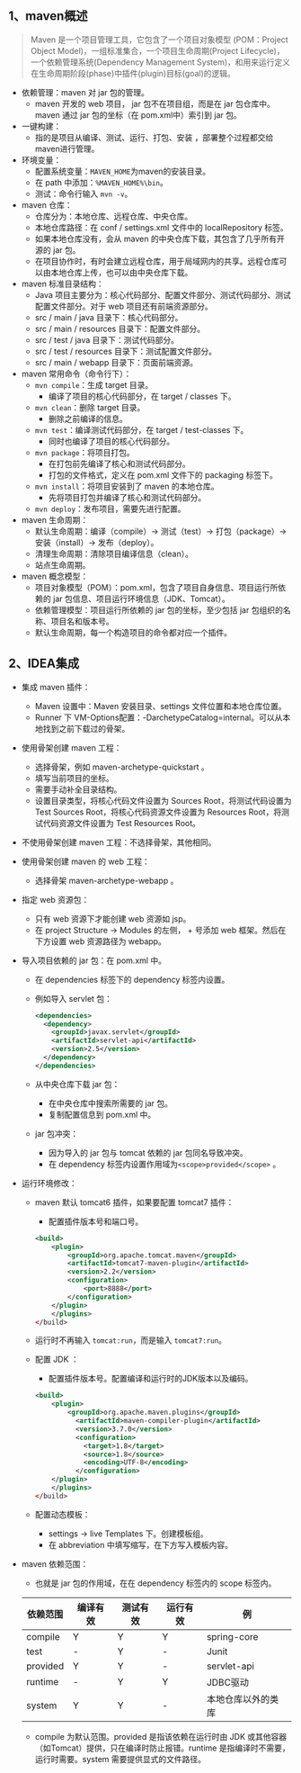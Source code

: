 ## 1、maven概述

> Maven 是一个项目管理工具，它包含了一个项目对象模型 (POM：Project Object Model)，一组标准集合，一个项目生命周期(Project Lifecycle)，一个依赖管理系统(Dependency Management System)，和用来运行定义在生命周期阶段(phase)中插件(plugin)目标(goal)的逻辑。

- 依赖管理：maven 对 jar 包的管理。
  - maven 开发的 web 项目， jar 包不在项目组，而是在 jar 包仓库中。maven 通过 jar 包的坐标（在 pom.xml中）索引到 jar 包。
- 一键构建：
  - 指的是项目从编译、测试、运行、打包、安装 ，部署整个过程都交给maven进行管理。
- 环境变量：
  - 配置系统变量：`MAVEN_HOME`为maven的安装目录。
  - 在 path 中添加：`%MAVEN_HOME%\bin`。
  - 测试：命令行输入 `mvn -v`。
- maven 仓库：
  - 仓库分为：本地仓库、远程仓库、中央仓库。
  - 本地仓库路径：在 conf / settings.xml 文件中的 localRepository 标签。
  - 如果本地仓库没有，会从 maven 的中央仓库下载，其包含了几乎所有开源的 jar 包。
  - 在项目协作时，有时会建立远程仓库，用于局域网内的共享。远程仓库可以由本地仓库上传，也可以由中央仓库下载。
- maven 标准目录结构：
  - Java 项目主要分为：核心代码部分、配置文件部分、测试代码部分、测试配置文件部分。对于 web 项目还有前端资源部分。
  - src / main / java 目录下：核心代码部分。
  - src / main / resources 目录下：配置文件部分。
  - src / test / java 目录下：测试代码部分。
  - src / test / resources 目录下：测试配置文件部分。
  - src / main / webapp 目录下：页面前端资源。
- maven 常用命令（命令行下）：
  - `mvn compile`：生成 target 目录。
    - 编译了项目的核心代码部分，在 target / classes 下。
  - `mvn clean`：删除 target 目录。
    - 删除之前编译的信息。
  - `mvn test`：编译测试代码部分，在 target / test-classes 下。
    - 同时也编译了项目的核心代码部分。
  - `mvn package`：将项目打包。
    - 在打包前先编译了核心和测试代码部分。
    - 打包的文件格式，定义在 pom.xml 文件下的 packaging 标签下。
  - `mvn install`：将项目安装到了 maven 的本地仓库。
    - 先将项目打包并编译了核心和测试代码部分。
  - `mvn deploy`：发布项目，需要先进行配置。
- maven 生命周期：
  - 默认生命周期：编译（compile）-> 测试（test）-> 打包（package）-> 安装（install）-> 发布（deploy）。
  - 清理生命周期：清除项目编译信息（clean）。
  - 站点生命周期。
- maven 概念模型：
  - 项目对象模型（POM）：pom.xml，包含了项目自身信息、项目运行所依赖的 jar 包信息、项目运行环境信息（JDK、Tomcat）。
  - 依赖管理模型：项目运行所依赖的 jar 包的坐标，至少包括 jar 包组织的名称、项目名和版本号。
  - 默认生命周期，每一个构造项目的命令都对应一个插件。

## 2、IDEA集成

- 集成 maven 插件：

  - Maven 设置中：Maven 安装目录、settings 文件位置和本地仓库位置。
  - Runner 下 VM-Options配置：-DarchetypeCatalog=internal。可以从本地找到之前下载过的骨架。

- 使用骨架创建 maven 工程：

  - 选择骨架，例如  maven-archetype-quickstart 。
  - 填写当前项目的坐标。
  - 需要手动补全目录结构。
  - 设置目录类型，将核心代码文件设置为 Sources Root，将测试代码设置为 Test Sources Root，将核心代码资源文件设置为 Resources Root，将测试代码资源文件设置为 Test Resources Root。

- 不使用骨架创建 maven 工程：不选择骨架，其他相同。

- 使用骨架创建 maven 的 web 工程：

  - 选择骨架 maven-archetype-webapp 。

- 指定 web 资源包：

  - 只有 web 资源下才能创建 web 资源如 jsp。
  - 在 project Structure -> Modules 的左侧， + 号添加 web 框架。然后在下方设置 web 资源路径为 webapp。

- 导入项目依赖的 jar 包：在 pom.xml 中。

  - 在 dependencies 标签下的 dependency 标签内设置。

  - 例如导入 servlet 包：

    ```xml
    <dependencies>
      <dependency>
        <groupId>javax.servlet</groupId>
        <artifactId>servlet-api</artifactId>
        <version>2.5</version>
      </dependency>
    </dependencies>
    ```

  - 从中央仓库下载 jar 包：

    - 在中央仓库中搜索所需要的 jar 包。
    - 复制配置信息到 pom.xml 中。

  - jar 包冲突：

    - 因为导入的 jar 包与 tomcat 依赖的 jar 包同名导致冲突。
    - 在 dependency 标签内设置作用域为`<scope>provided</scope>` 。

- 运行环境修改：

  - maven 默认 tomcat6 插件，如果要配置 tomcat7 插件：

    - 配置插件版本号和端口号。

    ```xml
    <build>
        <plugin>
            <groupId>org.apache.tomcat.maven</groupId>
            <artifactId>tomcat7-maven-plugin</artifactId>
            <version>2.2</version>
            <configuration>
                <port>8888</port>
            </configuration>
        </plugin>
        </plugins>
    </build>
    ```

  - 运行时不再输入 `tomcat:run`，而是输入 `tomcat7:run`。

  - 配置 JDK ：

    -  配置插件版本号。配置编译和运行时的JDK版本以及编码。

    ```xml
    <build>
        <plugin>
            <groupId>org.apache.maven.plugins</groupId>
              <artifactId>maven-compiler-plugin</artifactId>
              <version>3.7.0</version>
              <configuration>
                <target>1.8</target>
                <source>1.8</source>
                <encoding>UTF-8</encoding>
              </configuration>
        </plugin>
        </plugins>
    </build>
    ```

  - 配置动态模板：

    - settings -> live Templates 下。创建模板组。
    - 在 abbreviation 中填写缩写，在下方写入模板内容。

- maven 依赖范围：

  - 也就是 jar 包的作用域，在在 dependency 标签内的 scope 标签内。
  
  | 依赖范围 | 编译有效 | 测试有效 | 运行有效 | 例                 |
  | -------- | -------- | -------- | -------- | ------------------ |
  | compile  | Y        | Y        | Y        | spring-core        |
  | test     | -        | Y        | -        | Junit              |
  | provided | Y        | Y        | -        | servlet-api        |
  | runtime  | -        | Y        | Y        | JDBC驱动           |
  | system   | Y        | Y        | -        | 本地仓库以外的类库 |
  
  - compile 为默认范围。provided 是指该依赖在运行时由 JDK 或其他容器（如Tomcat）提供，只在编译时防止报错。runtime 是指编译时不需要，运行时需要。system 需要提供显式的文件路径。




